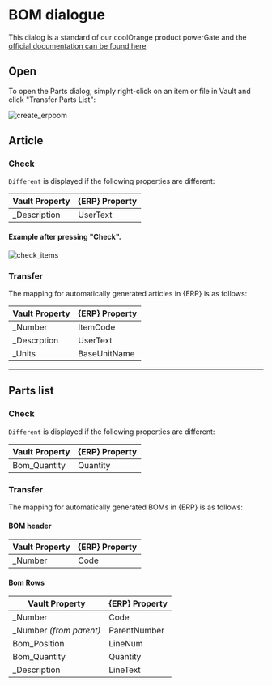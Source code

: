 # BOM dialogue

This dialog is a standard of our coolOrange product powerGate and the [official documentation can be found here](https://www.coolorange.com/wiki/doku.php?id=powergate:bom_window)

## Open

To open the Parts dialog, simply right-click on an item or file in Vault and click "Transfer Parts List":

![create_erpbom](https://user-images.githubusercontent.com/36075173/51521880-33e9db80-1e28-11e9-9c8e-fe1e08621c00.png)

## Article

### Check

`Different` is displayed if the following properties are different:

| Vault Property | {ERP} Property |
| - | - |
| _Description | UserText |

#### Example after pressing "Check".
![check_items](https://user-images.githubusercontent.com/36075173/51521881-33e9db80-1e28-11e9-9d16-913d630970cd.png)

### Transfer

The mapping for automatically generated articles in {ERP} is as follows:

| Vault Property | {ERP} Property | 
| - | - |
| _Number | ItemCode |
| _Descrption | UserText |
| _Units | BaseUnitName |

---

## Parts list

### Check

`Different` is displayed if the following properties are different:

| Vault Property | {ERP} Property |
| - | - |
| Bom_Quantity | Quantity |


### Transfer

The mapping for automatically generated BOMs in {ERP} is as follows:

#### BOM header
| Vault Property | {ERP} Property | 
| - | - |
| _Number | Code |

#### Bom Rows
| Vault Property | {ERP} Property | 
| - | - |
| _Number | Code |
| _Number _(from parent)_ | ParentNumber|
| Bom_Position | LineNum |
| Bom_Quantity | Quantity |
| _Description | LineText |